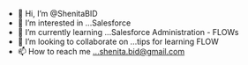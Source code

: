 - 👋 Hi, I’m @ShenitaBID
- 👀 I’m interested in ...Salesforce
- 🌱 I’m currently learning ...Salesforce Administration - FLOWs
- 💞️ I’m looking to collaborate on ...tips for learning FLOW
- 📫 How to reach me ...shenita.bid@gmail.com

<!---
ShenitaBID/ShenitaBID is a ✨ special ✨ repository because its `README.md` (this file) appears on your GitHub profile.
You can click the Preview link to take a look at your changes.
--->
